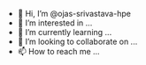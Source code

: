 - 👋 Hi, I’m @ojas-srivastava-hpe
- 👀 I’m interested in ...
- 🌱 I’m currently learning ...
- 💞️ I’m looking to collaborate on ...
- 📫 How to reach me ...

